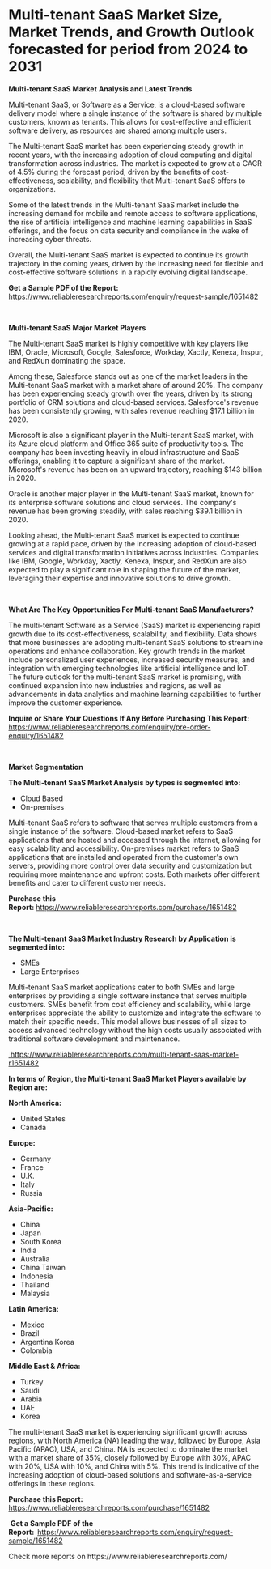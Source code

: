 <p><h1>Multi-tenant SaaS Market Size, Market Trends, and Growth Outlook forecasted for period from 2024 to 2031</h1></p><p><strong>Multi-tenant SaaS Market Analysis and Latest Trends</strong></p>
<p><p>Multi-tenant SaaS, or Software as a Service, is a cloud-based software delivery model where a single instance of the software is shared by multiple customers, known as tenants. This allows for cost-effective and efficient software delivery, as resources are shared among multiple users.</p><p>The Multi-tenant SaaS market has been experiencing steady growth in recent years, with the increasing adoption of cloud computing and digital transformation across industries. The market is expected to grow at a CAGR of 4.5% during the forecast period, driven by the benefits of cost-effectiveness, scalability, and flexibility that Multi-tenant SaaS offers to organizations.</p><p>Some of the latest trends in the Multi-tenant SaaS market include the increasing demand for mobile and remote access to software applications, the rise of artificial intelligence and machine learning capabilities in SaaS offerings, and the focus on data security and compliance in the wake of increasing cyber threats.</p><p>Overall, the Multi-tenant SaaS market is expected to continue its growth trajectory in the coming years, driven by the increasing need for flexible and cost-effective software solutions in a rapidly evolving digital landscape.</p></p>
<p><strong>Get a Sample PDF of the Report:&nbsp;</strong> <a href="https://www.reliableresearchreports.com/enquiry/request-sample/1651482">https://www.reliableresearchreports.com/enquiry/request-sample/1651482</a></p>
<p>&nbsp;</p>
<p><strong>Multi-tenant SaaS Major Market Players</strong></p>
<p><p>The Multi-tenant SaaS market is highly competitive with key players like IBM, Oracle, Microsoft, Google, Salesforce, Workday, Xactly, Kenexa, Inspur, and RedXun dominating the space. </p><p>Among these, Salesforce stands out as one of the market leaders in the Multi-tenant SaaS market with a market share of around 20%. The company has been experiencing steady growth over the years, driven by its strong portfolio of CRM solutions and cloud-based services. Salesforce's revenue has been consistently growing, with sales revenue reaching $17.1 billion in 2020.</p><p>Microsoft is also a significant player in the Multi-tenant SaaS market, with its Azure cloud platform and Office 365 suite of productivity tools. The company has been investing heavily in cloud infrastructure and SaaS offerings, enabling it to capture a significant share of the market. Microsoft's revenue has been on an upward trajectory, reaching $143 billion in 2020.</p><p>Oracle is another major player in the Multi-tenant SaaS market, known for its enterprise software solutions and cloud services. The company's revenue has been growing steadily, with sales reaching $39.1 billion in 2020. </p><p>Looking ahead, the Multi-tenant SaaS market is expected to continue growing at a rapid pace, driven by the increasing adoption of cloud-based services and digital transformation initiatives across industries. Companies like IBM, Google, Workday, Xactly, Kenexa, Inspur, and RedXun are also expected to play a significant role in shaping the future of the market, leveraging their expertise and innovative solutions to drive growth.</p></p>
<p>&nbsp;</p>
<p><strong>What Are The Key Opportunities For Multi-tenant SaaS Manufacturers?</strong></p>
<p><p>The multi-tenant Software as a Service (SaaS) market is experiencing rapid growth due to its cost-effectiveness, scalability, and flexibility. Data shows that more businesses are adopting multi-tenant SaaS solutions to streamline operations and enhance collaboration. Key growth trends in the market include personalized user experiences, increased security measures, and integration with emerging technologies like artificial intelligence and IoT. The future outlook for the multi-tenant SaaS market is promising, with continued expansion into new industries and regions, as well as advancements in data analytics and machine learning capabilities to further improve the customer experience.</p></p>
<p><strong>Inquire or Share Your Questions If Any Before Purchasing This Report:</strong> <a href="https://www.reliableresearchreports.com/enquiry/pre-order-enquiry/1651482">https://www.reliableresearchreports.com/enquiry/pre-order-enquiry/1651482</a></p>
<p>&nbsp;</p>
<p><strong>Market Segmentation</strong></p>
<p><strong>The Multi-tenant SaaS Market Analysis by types is segmented into:</strong></p>
<p><ul><li>Cloud Based</li><li>On-premises</li></ul></p>
<p><p>Multi-tenant SaaS refers to software that serves multiple customers from a single instance of the software. Cloud-based market refers to SaaS applications that are hosted and accessed through the internet, allowing for easy scalability and accessibility. On-premises market refers to SaaS applications that are installed and operated from the customer's own servers, providing more control over data security and customization but requiring more maintenance and upfront costs. Both markets offer different benefits and cater to different customer needs.</p></p>
<p><strong>Purchase this Report:&nbsp;</strong><a href="https://www.reliableresearchreports.com/purchase/1651482">https://www.reliableresearchreports.com/purchase/1651482</a></p>
<p>&nbsp;</p>
<p><strong>The Multi-tenant SaaS Market Industry Research by Application is segmented into:</strong></p>
<p><ul><li>SMEs</li><li>Large Enterprises</li></ul></p>
<p><p>Multi-tenant SaaS market applications cater to both SMEs and large enterprises by providing a single software instance that serves multiple customers. SMEs benefit from cost efficiency and scalability, while large enterprises appreciate the ability to customize and integrate the software to match their specific needs. This model allows businesses of all sizes to access advanced technology without the high costs usually associated with traditional software development and maintenance.</p></p>
<p><a href="https://www.reliableresearchreports.com/multi-tenant-saas-market-r1651482">&nbsp;https://www.reliableresearchreports.com/multi-tenant-saas-market-r1651482</a></p>
<p><strong>In terms of Region, the Multi-tenant SaaS Market Players available by Region are:</strong></p>
<p>
    <p> <strong> North America: </strong>
        <ul>
            <li>United States</li>
            <li>Canada</li>
        </ul>
        </p> 
    <p> <strong> Europe: </strong>
        <ul>
            <li>Germany</li>
            <li>France</li>
            <li>U.K.</li>
            <li>Italy</li>
            <li>Russia</li>
        </ul>
        </p> 
    <p> <strong> Asia-Pacific: </strong>
        <ul>
            <li>China</li>
            <li>Japan</li>
            <li>South Korea</li>
            <li>India</li>
            <li>Australia</li>
            <li>China Taiwan</li>
            <li>Indonesia</li>
            <li>Thailand</li>
            <li>Malaysia</li>
        </ul>
        </p> 
    <p> <strong> Latin America: </strong>
        <ul>
            <li>Mexico</li>
            <li>Brazil</li>
            <li>Argentina Korea</li>
            <li>Colombia</li>
        </ul>
        </p> 
    <p> <strong> Middle East & Africa: </strong>
        <ul>
            <li>Turkey</li>
            <li>Saudi</li>
            <li>Arabia</li>
            <li>UAE</li>
            <li>Korea</li>
        </ul>
    </p>
    </p>
<p><p>The multi-tenant SaaS market is experiencing significant growth across regions, with North America (NA) leading the way, followed by Europe, Asia Pacific (APAC), USA, and China. NA is expected to dominate the market with a market share of 35%, closely followed by Europe with 30%, APAC with 20%, USA with 10%, and China with 5%. This trend is indicative of the increasing adoption of cloud-based solutions and software-as-a-service offerings in these regions.</p></p>
<p><strong>Purchase this Report: </strong><a href="https://www.reliableresearchreports.com/purchase/1651482">https://www.reliableresearchreports.com/purchase/1651482</a></p>
<p>&nbsp;<strong>Get a Sample PDF of the Report:&nbsp;&nbsp;</strong><a href="https://www.reliableresearchreports.com/enquiry/request-sample/1651482">https://www.reliableresearchreports.com/enquiry/request-sample/1651482</a></p>
<p><strong></strong></p>
<p>Check more reports on https://www.reliableresearchreports.com/</p>